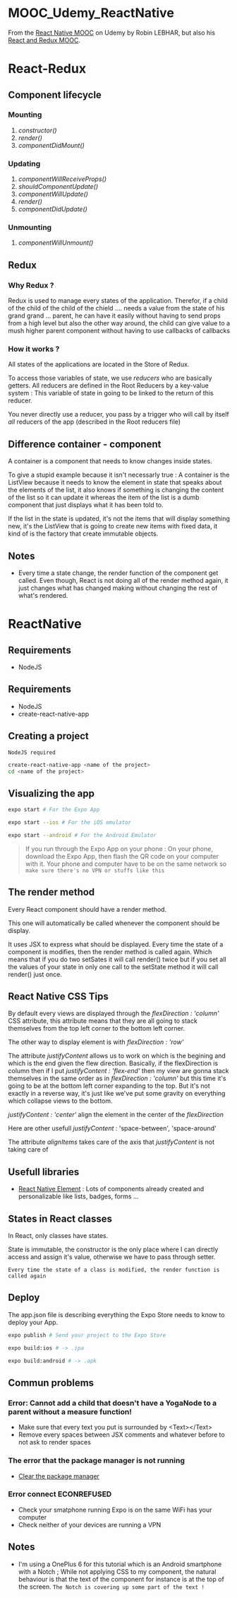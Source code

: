 # MOOC_Udemy_ReactNative

From the [React Native MOOC](https://www.udemy.com/tuto-react-native-pour-debutants/learn/v4/overview) on Udemy by Robin LEBHAR, but also his [React and Redux MOOC](https://www.udemy.com/react-redux-tutoriel-pour-debutants-en-francais/learn/v4/overview).

# React-Redux

## Component lifecycle

### Mounting

1. _constructor()_
2. _render()_
3. _componentDidMount()_

### Updating

1. _componentWillReceiveProps()_
2. _shouldComponentUpdate()_
3. _componentWillUpdate()_
4. _render()_
5. _componentDidUpdate()_

### Unmounting

1. _componentWillUnmount()_

## Redux

### Why Redux ?

Redux is used to manage every states of the application. Therefor, if a child of the child of the child of the chield .... needs a value from the state of his grand grand ... parent, he can have it easily without having to send props from a high level but also the other way around, the child can give value to a mush higher parent component without having to use callbacks of callbacks

### How it works ?

All states of the applications are located in the Store of Redux.

To access those variables of state, we use _reducers_ who are basically getters. All reducers are defined in the Root Reducers by a key-value system : This variable of state in going to be linked to the return of this reducer.

You never directly use a reducer, you pass by a trigger who will call by itself *all* reducers of the app (described in the Root reducers file)

## Difference container - component

A container is a component that needs to know changes inside states.

To give a stupid example because it isn't necessarly true : A container is the ListView because it needs to know the element in state that speaks about the elements of the list, it also knows if something is changing the content of the list so it can update it whereas the item of the list is a dumb component that just displays what it has been told to.

If the list in the state is updated, it's not the items that will display something new, it's the ListView that is going to create new items with fixed data, it kind of is the factory that create immutable objects.

## Notes

- Every time a state change, the render function of the component get called. Even though, React is not doing all of the render method again, it just changes what has changed making without changing the rest of what's rendered.

# ReactNative

## Requirements

- NodeJS

## Requirements

- NodeJS
- create-react-native-app

## Creating a project

`NodeJS required`

```sh
create-react-native-app <name of the project>
cd <name of the project>
```

## Visualizing the app

```sh
expo start # For the Expo App

expo start --ios # For the iOS emulator

expo start --android # For the Android Emulator
```

> If you run through the Expo App on your phone :
> On your phone, download the Expo App, then flash the QR code on your computer with it.
> Your phone and computer have to be on the same network so `make sure there's no VPN or stuffs like this`

## The render method

Every React component should have a render method.

This one will automatically be called whenever the component should be display.

It uses JSX to express what should be displayed.
Every time the state of a component is modifies, then the render method is called again. Which means that if you do two setSates it will call render() twice but if you set all the values of your state in only one call to the setState method it will call render() just once.

## React Native CSS Tips

By default every views are displayed through the _flexDirection : 'column'_ CSS attribute, this attribute means that they are all going to stack themselves from the top left corner to the bottom left corner.

The other way to display element is with _flexDirection : 'row'_

The attribute _justifyContent_ allows us to work on which is the begining and which is the end given the flew direction. Basically, if the flexDirection is column then if I put _justifyContent : 'flex-end'_ then my view are gonna stack themselves in the same order as in _flexDirection : 'column'_ but this time it's going to be at the bottom left corner expanding to the top. But it's not exactly in a reverse way, it's just like we've put some gravity on everything which collapse views to the bottom.

_justifyContent : 'center'_ align the element in the center of the _flexDirection_

Here are other usefull _justifyContent_ : 'space-between', 'space-around'

The attribute _alignItems_ takes care of the axis that _justifyContent_ is not taking care of

## Usefull libraries

- [React Native Element](https://github.com/react-native-training/react-native-elements) : Lots of components already created and personalizable like lists, badges, forms ...

## States in React classes

In React, only classes have states.

State is immutable, the constructor is the only place where I can directly access and assign it's value, otherwise we have to pass through setter.

`Every time the state of a class is modified, the render function is called again`

## Deploy

The app.json file is describing everything the Expo Store needs to know to deploy your App.

```sh
expo publish # Send your project to the Expo Store

expo build:ios # -> .ipa

expo build:android # -> .apk
```

## Commun problems

### Error: Cannot add a child that doesn't have a YogaNode to a parent without a measure function!

- Make sure that every text you put is surrounded by \<Text\>\</Text\>
- Remove every spaces between JSX comments and whatever before to not ask to render spaces

### The error that the package manager is not running

- [Clear the package manager](https://forums.expo.io/t/how-to-clear-the-react-native-packager/1352/8)

### Error connect ECONREFUSED

- Check your smatphone running Expo is on the same WiFi has your computer
- Check neither of your devices are running a VPN

## Notes

- I'm using a OnePlus 6 for this tutorial which is an Android smartphone with a Notch ; While not applying CSS to my component, the natural behaviour is that the text of the component for instance is at the top of the screen. `The Notch is covering up some part of the text !`